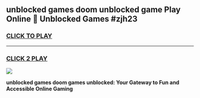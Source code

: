 
## unblocked games doom unblocked game Play Online 👋 Unblocked Games #zjh23
<h3>
<a href="https://premium.freeplayer.one?title=unblocked_games_doom&ref=21F">CLICK TO PLAY</a></h3>
<hr>

<h3>
<a href="https://premium.freeplayer.one?title=unblocked_games_doom&ref=21F">CLICK 2 PLAY</a>
  
</h3>

<a href="https://premium.freeplayer.one?title=unblocked_games_doom&ref=21F/"><img src="https://clearcache.store/games.png"></a>


**unblocked games doom games unblocked: Your Gateway to Fun and Accessible Online Gaming**
